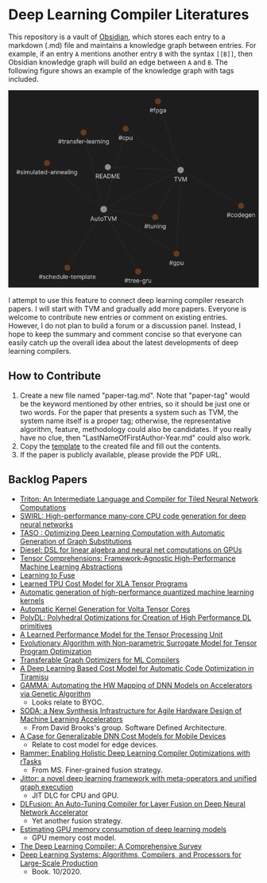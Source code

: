 Deep Learning Compiler Literatures
==========================
This repository is a vault of [Obsidian](https://obsidian.md/), which stores each entry to a markdown (.md) file and maintains a knowledge graph between entries. For example, if an entry `A` mentions another entry `B` with the syntax `[[B]]`, then Obsidian knowledge graph will build an edge between `A` and `B`. The following figure shows an example of the knowledge graph with tags included.

![Example of Obsidian Knowledge Graph](./artifacts/ex-graph.png)

I attempt to use this feature to connect deep learning compiler research papers. I will start with TVM and gradually add more papers. Everyone is welcome to contribute new entries or comment on existing entries. However, I do not plan to build a forum or a discussion panel. Instead, I hope to keep the summary and comment concise so that everyone can easily catch up the overall idea about the latest developments of deep learning compilers.

## How to Contribute
1. Create a new file named "paper-tag.md". Note that "paper-tag" would be the keyword mentioned by other entries, so it should be just one or two words. For the paper that presents a system such as TVM, the system name itself is a proper tag; otherwise, the representative algorithm, feature, methodology could also be candidates. If you really have no clue, then "LastNameOfFirstAuthor-Year.md" could also work.
2. Copy the [template](./artifacts/template.md) to the created file and fill out the contents.
3. If the paper is publicly available, please provide the PDF URL.

## Backlog Papers
- [Triton: An Intermediate Language and Compiler for Tiled Neural Network Computations](http://www.eecs.harvard.edu/~htk/publication/2019-mapl-tillet-kung-cox.pdf)
- [SWIRL: High-performance many-core CPU code generation for deep neural networks](https://journals.sagepub.com/doi/abs/10.1177/1094342019866247)
- [TASO : Optimizing Deep Learning Computation with Automatic Generation of Graph Substitutions](http://theory.stanford.edu/~aiken/publications/papers/sosp19.pdf)
- [Diesel: DSL for linear algebra and neural net computations on GPUs](https://www.researchgate.net/profile/Vinod_Grover/publication/325639900_Diesel_DSL_for_linear_algebra_and_neural_net_computations_on_GPUs/links/5cf0ba244585153c3da7b019/Diesel-DSL-for-linear-algebra-and-neural-net-computations-on-GPUs.pdf)
- [Tensor Comprehensions: Framework-Agnostic High-Performance Machine Learning Abstractions](https://arxiv.org/pdf/1802.04730.pdf)
- [Learning to Fuse](http://mlforsystems.org/assets/papers/neurips2019/learning_abdolrashidi_2019.pdf)
- [Learned TPU Cost Model for XLA Tensor Programs](http://mlforsystems.org/assets/papers/neurips2019/learned_tpu_kaufman_2019.pdf)
- [Automatic generation of high-performance quantized machine learning kernels](https://www.cs.utexas.edu/~bornholt/papers/quantized-cgo20.pdf)
- [Automatic Kernel Generation for Volta Tensor Cores](https://arxiv.org/pdf/2006.12645.pdf)
- [PolyDL: Polyhedral Optimizations for Creation of High Performance DL primitives](https://arxiv.org/pdf/2006.02230.pdf)
- [A Learned Performance Model for the Tensor Processing Unit](https://arxiv.org/pdf/2008.01040.pdf)
- [Evolutionary Algorithm with Non-parametric Surrogate Model for Tensor Program Optimization](https://ieeexplore.ieee.org/abstract/document/9185646/)
- [Transferable Graph Optimizers for ML Compilers](https://arxiv.org/pdf/2010.12438.pdf)
- [A Deep Learning Based Cost Model for Automatic Code Optimization in Tiramisu](https://www.researchgate.net/profile/Massinissa_Merouani/publication/344948008_A_Deep_Learning_Based_Cost_Model_for_Automatic_Code_Optimization_in_Tiramisu/links/5f9a79b2458515b7cfa73e8d/A-Deep-Learning-Based-Cost-Model-for-Automatic-Code-Optimization-in-Tiramisu.pdf)
- [GAMMA: Automating the HW Mapping of DNN Models on Accelerators via Genetic Algorithm](https://ieeexplore.ieee.org/abstract/document/9256431)
	- Looks relate to BYOC.
- [SODA: a New Synthesis Infrastructure for Agile Hardware Design of Machine Learning Accelerators](https://ieeexplore.ieee.org/abstract/document/9256693)
	- From David Brooks's group. Software Defined Architecture.
- [A Case for Generalizable DNN Cost Models for Mobile Devices](https://ieeexplore.ieee.org/abstract/document/9251246)
	- Relate to cost model for edge devices.
- [Rammer: Enabling Holistic Deep Learning Compiler Optimizations with rTasks](https://www.usenix.org/system/files/osdi20-ma.pdf)
	- From MS. Finer-grained fusion strategy.
- [Jittor: a novel deep learning framework with meta-operators and unified graph execution](http://scis.scichina.com/en/2020/222103.pdf)
	- JIT DLC for CPU and GPU.
- [DLFusion: An Auto-Tuning Compiler for Layer Fusion on Deep Neural Network Accelerator](https://arxiv.org/pdf/2011.05630.pdf)
	- Yet another fusion strategy.
- [Estimating GPU memory consumption of deep learning models](https://dl.acm.org/doi/abs/10.1145/3368089.3417050)
	- GPU memory cost model.
- [The Deep Learning Compiler: A Comprehensive Survey](https://arxiv.org/pdf/2002.03794.pdf)
- [Deep Learning Systems: Algorithms, Compilers, and Processors for Large-Scale Production](https://www.morganclaypool.com/doi/abs/10.2200/S01046ED1V01Y202009CAC053)
	- Book. 10/2020.
